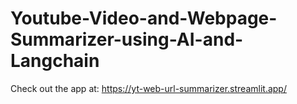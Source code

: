 # Youtube-Video-and-Webpage-Summarizer-using-AI-and-Langchain

Check out the app at: https://yt-web-url-summarizer.streamlit.app/
